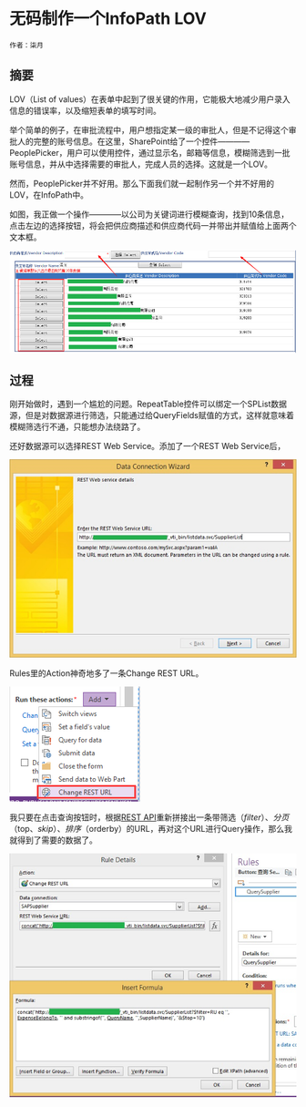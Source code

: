 # 无码制作一个InfoPath LOV
    作者：柒月

## 摘要
LOV（List of values）在表单中起到了很关键的作用，它能极大地减少用户录入信息的错误率，以及缩短表单的填写时间。

举个简单的例子，在审批流程中，用户想指定某一级的审批人，但是不记得这个审批人的完整的账号信息。在这里，SharePoint给了一个控件————PeoplePicker，用户可以使用控件，通过显示名，邮箱等信息，模糊筛选到一批账号信息，并从中选择需要的审批人，完成人员的选择。这就是一个LOV。

然而，PeoplePicker并不好用。那么下面我们就一起制作另一个并不好用的LOV，在InfoPath中。

如图，我正做一个操作————以公司为关键词进行模糊查询，找到10条信息，点击左边的选择按钮，将会把供应商描述和供应商代码一并带出并赋值给上面两个文本框。

![](imgs/20150610.002.jpg)

## 过程

刚开始做时，遇到一个尴尬的问题。RepeatTable控件可以绑定一个SPList数据源，但是对数据源进行筛选，只能通过给QueryFields赋值的方式，这样就意味着模糊筛选行不通，只能想办法绕路了。

还好数据源可以选择REST Web Service。添加了一个REST Web Service后，

![](imgs/20150610.003.jpg)

Rules里的Action神奇地多了一条Change REST URL。

![](imgs/20150610.001.png)

我只要在点击查询按钮时，根据[REST API](https://msdn.microsoft.com/en-us/library/fp142385 "REST API")重新拼接出一条带筛选（$filter）、分页（$top、$skip）、排序（$orderby）的URL，再对这个URL进行Query操作，那么我就得到了需要的数据了。

![](imgs/20150610.004.jpg)
